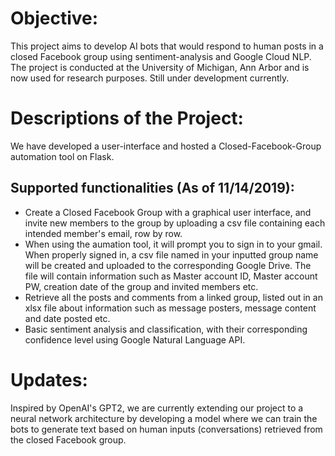 # Objective:
This project aims to develop AI bots that would respond to human posts in a closed Facebook group using sentiment-analysis and Google Cloud NLP. The project is conducted at the University of Michigan, Ann Arbor and is now used for research purposes. Still under development currently.

# Descriptions of the Project:
We have developed a user-interface and hosted a Closed-Facebook-Group automation tool on Flask.
## Supported functionalities (As of 11/14/2019):
- Create a Closed Facebook Group with a graphical user interface, and invite new members to the group by uploading a csv file containing each intended member's email, row by row.
- When using the aumation tool, it will prompt you to sign in to your gmail. When properly signed in, a csv file named in your inputted group name will be created and uploaded to the corresponding Google Drive. The file will contain information such as Master account ID, Master account PW, creation date of the group and invited members etc.
- Retrieve all the posts and comments from a linked group, listed out in an xlsx file about information such as message posters, message content and date posted etc.
- Basic sentiment analysis and classification, with their corresponding confidence level using Google Natural Language API.

# Updates:
Inspired by OpenAI's GPT2, we are currently extending our project to a neural network architecture by developing a model where we can train the bots to generate text based on human inputs (conversations) retrieved from the closed Facebook group.
